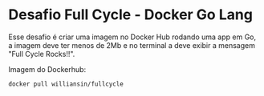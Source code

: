 # Desafio Full Cycle - Docker Go Lang

Esse desafio é criar uma imagem no Docker Hub rodando uma app em Go, a imagem deve ter menos de 2Mb e no terminal a deve exibir a mensagem "Full Cycle Rocks!!".

Imagem do Dockerhub:
```shell
docker pull williansin/fullcycle
```
